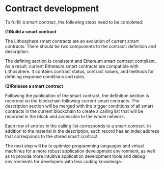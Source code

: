 # Contract development

To fulfill a smart contract, the following steps need to be completed:

**(1)Build a smart contract**

The Lithosphere smart contracts are an evolution of current smart contracts. There should be two components to the contract: definition and description.

The defining section is consistent and Ethereum smart contract compliant. As a result, current Ethereum smart contracts are compatible with Lithosphere. It contains contract status, contract values, and methods for defining response conditions and rules.

**(2)Release a smart contract**

Following the publication of the smart contract, the definition section is recorded on the blockchain following current smart contracts. The description section will be merged with the trigger conditions of all smart contracts in the current blockchain to create a calling list that will be recorded in the block and accessible to the whole network.

Each row of entries in the calling list corresponds to a smart contract. In addition to the material in the description, each record has an index address that corresponds to the stored smart contract.

The next step will be to optimize programming languages and virtual machines for a more robust application development environment, as well as to provide more intuitive application development tools and debug environments for developers with less coding knowledge.

####
